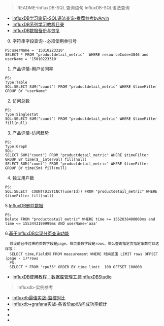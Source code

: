 > README-InfluxDB-SQL 查询语句
> InfluxDB-SQL语法查询
- [influxDB学习笔记-SQL语法查询-推荐参考byArvin](https://blog.csdn.net/vtnews/article/details/80197045)
- [InfluxDB系列学习教程目录](https://www.linuxdaxue.com/influxdb-study-series-manual.html)
- [InfluxDB数据备份与恢复](https://blog.51cto.com/357712148/2165716)


0. 字符串字段查询--必须使用单引号
```
PS:userName = '15010223310'
SELECT * FROM "productdetail_metric"  WHERE resourceCode=3046 and userName = '15010223310'
```
1. 产品详情-用户访问率
```
PS:
Type:Table
SQL:SELECT SUM("count") FROM "productdetail_metric" WHERE $timeFilter GROUP BY "userName"
```
2. 访问总数
```
PS:
Type:Singlestat
SQL:SELECT SUM("count") FROM "productdetail_metric" WHERE $timeFilter fill(null)
```
3. 产品详情-访问趋势
```
PS:
Type:Graph
SQL:
SELECT SUM("count") FROM "productdetail_metric" WHERE $timeFilter GROUP BY time($__interval) fill(null)
SELECT SUM("count") FROM "productdetail_metric" WHERE $timeFilter GROUP BY time(5m) fill(null)
```
4. 独立用户数
```
PS:
SQL:SELECT  COUNT(DISTINCT(userId)) FROM "productdetail_metric" WHERE $timeFilter fill(null)
```
5.[InfluxDB删除数据](https://blog.51cto.com/3922078/2316723)
```
PS:
Delete FROM "productdetail_metric" WHERE time >= 1552838400000ms and time <= 1553443199999ms AND userName='aaa'
```
6.[基于InfluxDB实现分页查询功能](https://www.cnblogs.com/liugh/p/10123459.html)
```
  假设前台传过来的页数字段是page，每页条数字段是rows，那么查询指定页指定条数可以这样写：
  SELECT time,Field列 FROM measurement WHERE 时间范围 LIMIT rows OFFSET (page - 1)*rows
  PS:
  SELECT * FROM "cpu33" ORDER BY time limit  100 OFFSET 100000 
```



- [InfluxDB使用教程：数据库管理工具InfluxDBStudio](https://blog.csdn.net/x541211190/article/details/83152068)
> Influxdb-实例参考
- [influxdb最佳实战-监控对比](https://www.cnblogs.com/iiiiher/p/8046600.html)
- [influxdb+grafana实战-各省份api访问成功率统计](https://www.cnblogs.com/iiiiher/p/8046817.html)
- []()
- []()
- []()
```